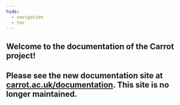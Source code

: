 ```yaml
---
hide:
  - navigation
  - toc
---
```


## Welcome to the documentation of the Carrot project!

## Please see the new documentation site at [carrot.ac.uk/documentation](https://carrot.ac.uk/documentation). This site is no longer maintained.
